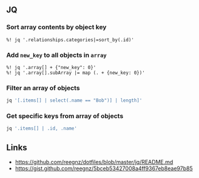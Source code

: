 ## JQ

### Sort array contents by object key

```vim
%! jq '.relationships.categories|=sort_by(.id)'
```

### Add `new_key` to all objects in `array`

```vim
%! jq '.array[] + {"new_key": 0}'
%! jq '.array[].subArray |= map (. + {new_key: 0})'
```

### Filter an array of objects

```bash
jq '[.items[] | select(.name == "Bob")] | length]'
```

### Get specific keys from array of objects

```bash
jq '.items[] | .id, .name'
```

## Links

- https://github.com/reegnz/dotfiles/blob/master/jq/README.md
- https://gist.github.com/reegnz/5bceb53427008a4ff9367eb8eae97b85
